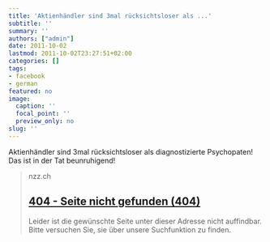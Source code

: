 ```yaml
---
title: 'Aktienhändler sind 3mal rücksichtsloser als ...'
subtitle: ''
summary: ''
authors: ["admin"]
date: 2011-10-02
lastmod: 2011-10-02T23:27:51+02:00
categories: []
tags:
- facebook
- german
featured: no
image:
  caption: ''
  focal_point: ''
  preview_only: no
slug: ''
---
```

Aktienhändler sind 3mal rücksichtsloser als diagnostizierte Psychopaten! Das ist in der Tat beunruhigend!
> nzz.ch
> ## [404 - Seite nicht gefunden (404)](http://www.nzz.ch/nachrichten/wirtschaft/aktuell/destruktive_dynamik_im_handelsraum_1.12641170.html)
>
>Leider ist die gewünschte Seite unter dieser Adresse nicht auffindbar.
          Bitte versuchen Sie, sie über unsere Suchfunktion zu finden.


